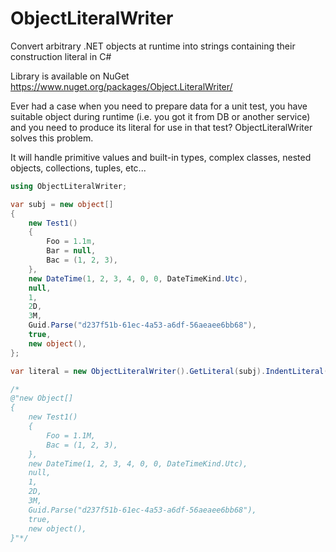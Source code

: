 # ObjectLiteralWriter
Convert arbitrary .NET objects at runtime into strings containing their construction literal in C#

Library is available on NuGet https://www.nuget.org/packages/Object.LiteralWriter/

Ever had a case when you need to prepare data for a unit test, you have suitable object during runtime (i.e. you got it from DB or another service) and you need to produce its literal for use in that test? ObjectLiteralWriter solves this problem.

It will handle primitive values and built-in types, complex classes, nested objects, collections, tuples, etc...

```csharp
using ObjectLiteralWriter;

var subj = new object[]
{
    new Test1()
    {
        Foo = 1.1m,
        Bar = null,
        Bac = (1, 2, 3),
    },
    new DateTime(1, 2, 3, 4, 0, 0, DateTimeKind.Utc),
    null,
    1,
    2D,
    3M,
    Guid.Parse("d237f51b-61ec-4a53-a6df-56aeaee6bb68"),
    true,
    new object(),
};

var literal = new ObjectLiteralWriter().GetLiteral(subj).IndentLiteral();

/*
@"new Object[]
{
    new Test1()
    {
        Foo = 1.1M,
        Bac = (1, 2, 3),
    },
    new DateTime(1, 2, 3, 4, 0, 0, DateTimeKind.Utc),
    null,
    1,
    2D,
    3M,
    Guid.Parse("d237f51b-61ec-4a53-a6df-56aeaee6bb68"),
    true,
    new object(),
}"*/
```

